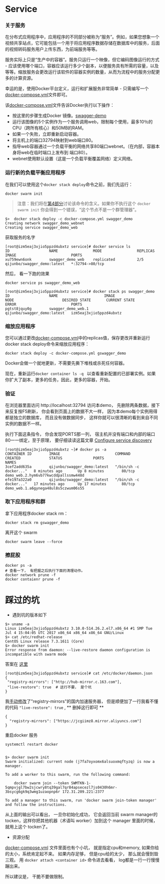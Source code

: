 ﻿Service
==

### 关于服务

在分布式应用程序中，应用程序的不同部分被称为“服务”。例如，如果您想象一个视频共享站点，它可能包括一个用于将应用程序数据存储在数据库中的服务，后面的视频转码服务用户上传东西，为前端服务等等。

服务实际上只是“生产中的容器”。服务只运行一个映像，但它编码图像运行的方式 - 应该使用哪个端口，容器应该运行多少个副本，以便服务具有所需的容量，以及等等。缩放服务会更改运行该软件的容器实例的数量，从而为流程中的服务分配更多的计算资源。

幸运的是，使用Docker平台定义，运行和扩展服务非常简单 - 只需编写一个[docker-compose.yml](docker-compose.yml)文件即可。

该[docker-compose.yml](docker-compose.yml)文件告诉Docker执行以下操作：

- 按这里的步骤生成Docker 镜像。[swagger-demo](https://github.com/qijunbo/swagger-demo/tree/master/docker)
- 运行该图像的5个实例作为一个服务调用web，限制每个使用，最多10％的CPU（跨所有核心）和50MB的RAM。
- 如果一个失败，立即重新启动容器。
- 将主机上的端口32794映射到web端口80。
- 指导web容器通过一个负载平衡的网络共享80端口webnet。（在内部，容器本身将web在临时端口上发布到 端口80）。
- webnet使用默认设置（这是一个负载平衡覆盖网络）定义网络。

### 运行新的负载平衡应用程序

在我们可以使用这个```docker stack deploy```命令之前，我们先运行：
```
docker swarm init
```

> 注意：我们将在[第4部分](https://docs.docker.com/get-started/part4/)讨论该命令的含义。如果你不执行这个 ``` docker swarm init ``` 你会得到一个错误，“这个节点不是一个群管理器”。

```
$>  docker stack deploy -c docker-compose.yml swagger_demo
Creating network swagger_demo_webnet
Creating service swagger_demo_web
```

获取服务的名字

```
[root@izm5eaj3xjio5ppzd4ubxtz service]# docker service ls
ID                  NAME                MODE                REPLICAS            IMAGE                         PORTS
xu759ewn6onk        swagger_demo_web    replicated          2/5                 qijunbo/swagger_demo:latest   *:32794->80/tcp
```

然后， 看一下跑的效果

```
docker service ps swagger_demo_web

[root@izm5eaj3xjio5ppzd4ubxtz service]# docker stack ps swagger_demo
ID                  NAME                     IMAGE                         NODE                      DESIRED STATE       CURRENT STATE                                                                                           ERROR                         PORTS
pgtst8jquy0g        swagger_demo_web.1       qijunbo/swagger_demo:latest   izm5eaj3xjio5ppzd4ubxtz    

```

### 缩放应用程序

您可以通过更改[docker-compose.yml](docker-compose.yml)中的replicas值，保存更改并重新运行docker stack deploy命令来缩放应用程序：

```
docker stack deploy -c docker-compose.yml gswagger_demo
```

Docker会做一个就地更新，不需要先撕下堆栈或杀死任何容器。

现在，重新运行``` docker container ls -q  ``` 以查看重新配置的已部署实例。如果你扩大了副本，更多的任务，因此，更多的容器，开始。

### 验证

在浏览器里面访问 http://localhost:32794 访问本demo， 先删除两条数据，接下来反复按F5刷新， 你会看到页面上的数据不大一样， 因为本demo每个实例用得都是独立的数据库， 而且没有做数据同步， 这样你就可以很清晰的看到来自不同实例的数据不一样。

执行下面这条指令， 你会发现PORTS那一列， 宿主机并没有端口和内部的端口80一一绑定，至于原理， 要仔细读读这篇文章 [Configure service discovery](https://docs.docker.com/engine/swarm/networking/#configure-service-discovery) 


```
[root@izm5eaj3xjio5ppzd4ubxtz ~]# docker ps -a
CONTAINER ID        IMAGE                         COMMAND                  CREATED             STATUS              PORTS                              NAMES
3cef2add635a        qijunbo/swagger_demo:latest   "/bin/sh -c docker..."   8 minutes ago       Up 8 minutes        80/tcp                             demo_web.2.hym6vb77kwcddpallssmw448d
efe197a322a0        qijunbo/swagger_demo:latest   "/bin/sh -c docker..."   17 minutes ago      Up 17 minutes       80/tcp                             demo_web.1.a6gynega48ul8s5czwum06s55
```


### 取下应用程序和群

拿下应用程序docker stack rm：

```
docker stack rm gswagger_demo
```

离开这个 swarm

```
docker swarm leave --force
```

### 擦屁股

```
docker ps -a
# 查看一下， 有把握之后执行下面的清理动作。
docker network prune -f
docker contaienr prune -f
```

踩过的坑
==

- 遇到坑的版本如下

```
$> uname -a
Linux izm5eaj3xjio5ppzd4ubxtz 3.10.0-514.26.2.el7.x86_64 #1 SMP Tue Jul 4 15:04:05 UTC 2017 x86_64 x86_64 x86_64 GNU/Linux
$> cat /etc/redhat-release
CentOS Linux release 7.3.1611 (Core)
$> docker swarm init
Error response from daemon: --live-restore daemon configuration is incompatible with swarm mode
```
答案在 [这里](https://forums.docker.com/t/error-response-from-daemon-live-restore-daemon-configuration-is-incompatible-with-swarm-mode/28428) 

```
[root@izm5eaj3xjio5ppzd4ubxtz service]# cat /etc/docker/daemon.json
{
 "registry-mirrors": ["http://hub-mirror.c.163.com"],
 "live-restore": true  # 这行不要， 是个坑
}
```
我[手动修改](https://github.com/qijunbo/dockerstudy/blob/master/install.md)了"registry-mirrors"的国内加速服务器， 但是顺便加了一行我看不懂的代码 ``` "live-restore": true ``` ,   ** 删掉这行即可 **

```
{
  "registry-mirrors": ["https://jcgiimz8.mirror.aliyuncs.com"]
}
```
重启docker 服务

```
systemctl restart docker


$> docker swarm init
Swarm initialized: current node (j7fa7oyxomx6alsuoxmqftyzq) is now a manager.

To add a worker to this swarm, run the following command:

    docker swarm join --token SWMTKN-1-5qmpvjgl7bw2sjcwry8tq39gal7qr84apsecezl7js0430h6mr-3bsycg6gk9q3wmg1uzaopnp6r 172.31.209.221:2377

To add a manager to this swarm, run 'docker swarm join-token manager' and follow the instructions.

```
从上面的输出可以看出， 一旦你初始化成功， 它会返回当前 swarm manager的 tocken，这样你把其他机器（术语叫 worker）加到这个 manager 里面的时候， 就用上这个 tocken了。

- 资源分配

[docker-compose.yml](docker-compose.yml) 文件里面也有个小坑， 就是指定cpu和memory, 如果你给的太小，系统肯定起不来。 如果内存足够， 但是cpu给的太少， 那么就会慢到毁三观。
用 ``` docker attach <container id> ``` 命令进去看看， log都是一行一行慢慢蹦出来。 

所以建议是， 干脆不要做限制。 
